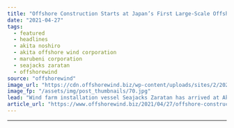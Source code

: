 ```yaml
---
title: "Offshore Construction Starts at Japan’s First Large-Scale Offshore Wind Farm"
date: "2021-04-27"
tags: 
  - featured
  - headlines
  - akita noshiro
  - akita offshore wind corporation
  - marubeni corporation
  - seajacks zaratan
  - offshorewind
source: "offshorewind"
image_url: "https://cdn.offshorewind.biz/wp-content/uploads/sites/2/2021/04/27090026/Seajacks-Zaratan-at-Akita-Port.jpg"
image_fp: "/assets/img/post_thumbnails/70.jpg"
lead: "Wind farm installation vessel Seajacks Zaratan has arrived at Akita Port in Japan and"
article_url: "https://www.offshorewind.biz/2021/04/27/offshore-construction-starts-at-japans-first-large-scale-offshore-wind-farm/"
---
```


---
